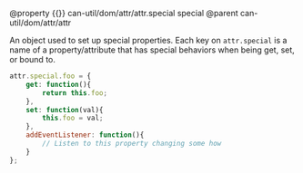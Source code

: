 @property {{}} can-util/dom/attr/attr.special special
@parent can-util/dom/attr/attr

An object used to set up special properties. Each key on `attr.special` is a name of a property/attribute that has special behaviors when being get, set, or bound to.

```js
attr.special.foo = {
	get: function(){
		return this.foo;
	},
	set: function(val){
		this.foo = val;
	},
	addEventListener: function(){
		// Listen to this property changing some how
	}
};
```
